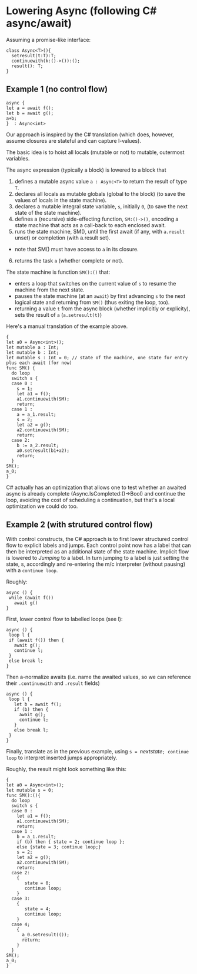 # Lowering Async (following C\# async/await)

Assuming a promise-like interface:

```
class Async<T>(){
  setresult(t:T):T;
  continuewith(k:()->()):();
  result(): T;
}
```

## Example 1 (no control flow)

```
async {
let a = await f();
let b = await g();
a+b;
}  : Async<int>
```

Our approach is inspired by the C# translation (which does, however, assume closures are stateful and can capture l-values).

The basic idea is to hoist all locals (mutable or not) to mutable, outermost variables.

The async expression (typically a block) is lowered to a block that
1. defines a mutable async value `a : Async<T>` to return the result of type `T`.
2. declares all locals as mutable globals (global to the block) (to save the values of locals in the state machine).
3. declares a mutable integral state variable, `s`, initially `0`, (to save the next state of the state machine).
4. defines a (recursive) side-effecting function, `SM:()->()`, encoding a state machine that acts as a call-back to each enclosed await.
5. runs the state machine, SM(), until the first await (if any, with `a.result` unset) or completion (with a.result set).
  * note that SM() must have access to `a` in its closure.
6. returns the task `a` (whether complete or not).

The state machine is function `SM():()` that:
- enters a loop that switches on the current value of `s` to resume the machine from the next state.
- pauses the state machine (at an `await`) by first advancing `s` to the next logical state and returning from `SM()` (thus exiting the loop, too).
- returning a value `t` from the async block (whether implicitly or explicity), sets the result of `a` (`a.setresult(t)`)

Here's a manual translation of the example above.

```
{
let a0 = Async<int>();
let mutable a : Int;
let mutable b : Int;
let mutable s : Int = 0; // state of the machine, one state for entry plus each await (for now)
func SM() {
  do loop
  switch s {
  case 0 :
    s = 1;
    let a1 = f();
    a1.continuewith(SM);
    return;
  case 1 :
    a = a_1.result;
    s = 2;
    let a2 = g();
    a2.continuewith(SM);
    return;
  case 2:
    b := a_2.result;
    a0.setresult(b1+a2);
    return;
  }
SM();
a_0;
}
```

C# actually has an optimization that allows one to test whether an awaited async is already complete (Async<T>.IsCompleted:()->Bool) and continue the loop,
avoiding the cost of scheduling a continuation, but that's a local optimization we could do too.

## Example 2 (with strutured control flow)

With control constructs, the C# approach is to first lower structured control flow to explicit labels and jumps.
Each control point now has a label that can then be interpreted as an additional state of the state machine.
Implicit flow is lowered to *Jumping* to a label. In turn jumping to a label is just setting the state, s, accordingly and re-entering the m/c interpreter (without pausing) with a ```continue loop```.

Roughly:

```
async () {
 while (await f())
   await g()
}
```

First, lower control flow to labelled loops (see l):

```
async () {
 loop l {
 if (await f()) then {
   await g();
   continue l;
 }
 else break l;
}
```
Then a-normalize awaits (i.e. name the awaited values, so we can reference their ```.continuewith``` and ```.result``` fields)

```
async () {
 loop l {
   let b = await f();
   if (b) then {
     await g();
     continue l;
   }
   else break l;
 }
}
```

Finally, translate as in the previous example, using ```s = ```*nextstate*```; continue loop```
to interpret inserted jumps appropriately.

Roughly, the result might look something like this:

```
{
let a0 = Async<int>();
let mutable s = 0;
func SM():(){
  do loop
  switch s {
  case 0 :
    let a1 = f();
    a1.continuewith(SM);
    return;
  case 1 :
    b = a_1.result;
    if (b) then { state = 2; continue loop };
    else {state = 3; continue loop;}
    s = 2;
    let a2 = g();
    a2.continuewith(SM);
    return;
  case 2:
    {
       state = 0;
       continue loop;
    }
  case 3:
    {
       state = 4;
       continue loop;
    }
  case 4;
    {
      a_0.setresult(());
      return;
    }
  }
SM();
a_0;
}
```
